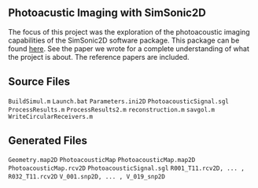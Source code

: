 ## Photoacustic Imaging with SimSonic2D
The focus of this project was the exploration of the photoacoustic imaging capabilities of the SimSonic2D software package.
This package can be found [here](http://simsonic.fr/).
See the paper we wrote for a complete understanding of what the project is about.
The reference papers are included.

## Source Files
`BuildSimul.m` 
`Launch.bat` 
`Parameters.ini2D` 
`PhotoacousticSignal.sgl` 
`ProcessResults.m` 
`ProcessResults2.m` 
`reconstruction.m` 
`savgol.m` 
`WriteCircularReceivers.m` 

## Generated Files
`Geometry.map2D`
`PhotoacousticMap`
`PhotoacousticMap.map2D`
`PhotoacousticMap.rcv2D`
`PhotoacousticSignal.sgl`
`R001_T11.rcv2D, ... , R032_T11.rcv2D`
`V_001.snp2D, ... , V_019_snp2D`
